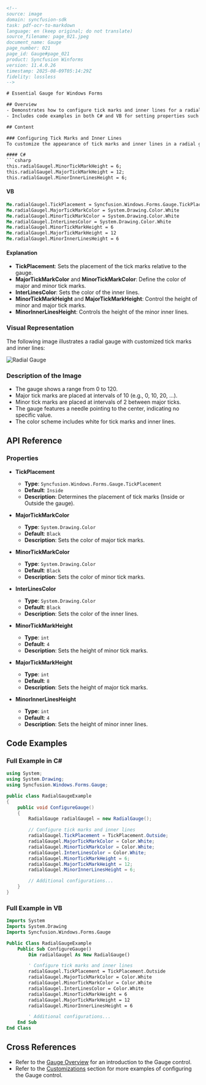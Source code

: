 ```html
<!-- 
source: image
domain: syncfusion-sdk
task: pdf-ocr-to-markdown
language: en (keep original; do not translate)
source_filename: page_021.jpeg
document_name: Gauge
page_number: 021
page_id: Gauge#page_021
product: Syncfusion Winforms
version: 11.4.0.26
timestamp: 2025-08-09T05:14:29Z
fidelity: lossless
-->

# Essential Gauge for Windows Forms

## Overview
- Demonstrates how to configure tick marks and inner lines for a radial gauge in Windows Forms.
- Includes code examples in both C# and VB for setting properties such as tick placement, color, and height.

## Content

### Configuring Tick Marks and Inner Lines
To customize the appearance of tick marks and inner lines in a radial gauge, the following properties can be set:

#### C#
```csharp
this.radialGaugel.MinorTickMarkHeight = 6;
this.radialGaugel.MajorTickMarkHeight = 12;
this.radialGaugel.MinorInnerLinesHeight = 6;
```

#### VB
```vb
Me.radialGaugel.TickPlacement = Syncfusion.Windows.Forms.Gauge.TickPlacement.Outside
Me.radialGaugel.MajorTickMarkColor = System.Drawing.Color.White
Me.radialGaugel.MinorTickMarkColor = System.Drawing.Color.White
Me.radialGaugel.InterLinesColor = System.Drawing.Color.White
Me.radialGaugel.MinorTickMarkHeight = 6
Me.radialGaugel.MajorTickMarkHeight = 12
Me.radialGaugel.MinorInnerLinesHeight = 6
```

#### Explanation
- **TickPlacement**: Sets the placement of the tick marks relative to the gauge.
- **MajorTickMarkColor** and **MinorTickMarkColor**: Define the color of major and minor tick marks.
- **InterLinesColor**: Sets the color of the inner lines.
- **MinorTickMarkHeight** and **MajorTickMarkHeight**: Control the height of minor and major tick marks.
- **MinorInnerLinesHeight**: Controls the height of the minor inner lines.

### Visual Representation
The following image illustrates a radial gauge with customized tick marks and inner lines:

![Radial Gauge](image.png)

### Description of the Image
- The gauge shows a range from 0 to 120.
- Major tick marks are placed at intervals of 10 (e.g., 0, 10, 20, ...).
- Minor tick marks are placed at intervals of 2 between major ticks.
- The gauge features a needle pointing to the center, indicating no specific value.
- The color scheme includes white for tick marks and inner lines.

## API Reference

### Properties
- **TickPlacement**
  - **Type**: `Syncfusion.Windows.Forms.Gauge.TickPlacement`
  - **Default**: `Inside`
  - **Description**: Determines the placement of tick marks (Inside or Outside the gauge).
  
- **MajorTickMarkColor**
  - **Type**: `System.Drawing.Color`
  - **Default**: `Black`
  - **Description**: Sets the color of major tick marks.
  
- **MinorTickMarkColor**
  - **Type**: `System.Drawing.Color`
  - **Default**: `Black`
  - **Description**: Sets the color of minor tick marks.
  
- **InterLinesColor**
  - **Type**: `System.Drawing.Color`
  - **Default**: `Black`
  - **Description**: Sets the color of the inner lines.
  
- **MinorTickMarkHeight**
  - **Type**: `int`
  - **Default**: `4`
  - **Description**: Sets the height of minor tick marks.
  
- **MajorTickMarkHeight**
  - **Type**: `int`
  - **Default**: `8`
  - **Description**: Sets the height of major tick marks.
  
- **MinorInnerLinesHeight**
  - **Type**: `int`
  - **Default**: `4`
  - **Description**: Sets the height of minor inner lines.

## Code Examples

### Full Example in C#

```csharp
using System;
using System.Drawing;
using Syncfusion.Windows.Forms.Gauge;

public class RadialGaugeExample
{
    public void ConfigureGauge()
    {
        RadialGauge radialGaugel = new RadialGauge();

        // Configure tick marks and inner lines
        radialGaugel.TickPlacement = TickPlacement.Outside;
        radialGaugel.MajorTickMarkColor = Color.White;
        radialGaugel.MinorTickMarkColor = Color.White;
        radialGaugel.InterLinesColor = Color.White;
        radialGaugel.MinorTickMarkHeight = 6;
        radialGaugel.MajorTickMarkHeight = 12;
        radialGaugel.MinorInnerLinesHeight = 6;

        // Additional configurations...
    }
}
```

### Full Example in VB

```vb
Imports System
Imports System.Drawing
Imports Syncfusion.Windows.Forms.Gauge

Public Class RadialGaugeExample
    Public Sub ConfigureGauge()
        Dim radialGaugel As New RadialGauge()

        ' Configure tick marks and inner lines
        radialGaugel.TickPlacement = TickPlacement.Outside
        radialGaugel.MajorTickMarkColor = Color.White
        radialGaugel.MinorTickMarkColor = Color.White
        radialGaugel.InterLinesColor = Color.White
        radialGaugel.MinorTickMarkHeight = 6
        radialGaugel.MajorTickMarkHeight = 12
        radialGaugel.MinorInnerLinesHeight = 6

        ' Additional configurations...
    End Sub
End Class
```

## Cross References
- Refer to the [Gauge Overview](#gauge-overview) for an introduction to the Gauge control.
- Refer to the [Customizations](#customizations) section for more examples of configuring the Gauge control.

<!-- tags: [Gauge, Windows Forms, Tick Marks, Inner Lines, Radial Gauge, Syncfusion, Version 11.4.0.26] keywords: [RadialGauge, TickPlacement, MajorTickMarkColor, MinorTickMarkColor, InterLinesColor, MinorTickMarkHeight, MajorTickMarkHeight, MinorInnerLinesHeight] -->
```
